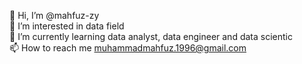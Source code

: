  👋  Hi, I’m @mahfuz-zy <br>
 👀  I’m interested in data field <br>
 🌱  I’m currently learning data analyst, data engineer and data scientic <br>
 📫  How to reach me muhammadmahfuz.1996@gmail.com

<!---
mahfuz-zy/mahfuz-zy is a ✨ special ✨ repository because its `README.md` (this file) appears on your GitHub profile.
You can click the Preview link to take a look at your changes.
--->
